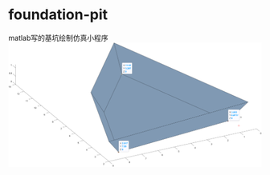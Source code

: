 # foundation-pit
matlab写的基坑绘制仿真小程序
 ![image](https://github.com/Loricon/foundation-pit/blob/main/untitled1.png)

